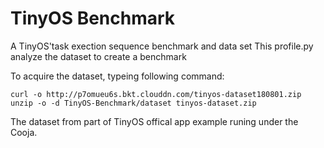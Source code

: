 # TinyOS Benchmark
A TinyOS'task exection sequence benchmark and data set
This profile.py analyze the dataset to create a benchmark

To acquire the dataset, typeing following command:
```shell
curl -o http://p7omueu6s.bkt.clouddn.com/tinyos-dataset180801.zip
unzip -o -d TinyOS-Benchmark/dataset tinyos-dataset.zip
```
The dataset from part of TinyOS offical app example runing under the Cooja.